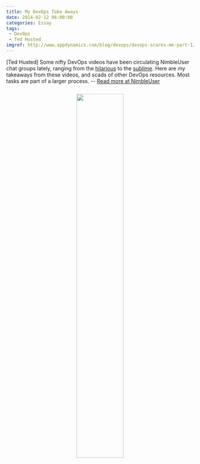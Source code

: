 ```yaml
---
title: My DevOps Take Aways
date: 2014-02-12 06:00:00
categories: Essay
tags: 
 - DevOps
 - Ted Husted
imgref: http://www.appdynamics.com/blog/devops/devops-scares-me-part-1/
---
```

[Ted Husted] Some nifty DevOps videos have been circulating NimbleUser chat groups lately, ranging from the [hilarious](http://vooza.com/videos/what-is-devops/) to the [sublime](http://www.youtube.com/watch?v=Hb4y0EHfOFQ). Here are my takeaways from these videos, and scads of other DevOps resources. Most tasks are part of a larger process. -- [Read more at NimbleUser](http://www.nimbleuser.com/blog/my-devops-take-aways)
<div align="center"><img style="margin-top: 12px" src="http://www.appdynamics.com/blog/wp-content/uploads/2013/06/DevOps-infinity-loop.png" width="50%" height="50%"/></div>
